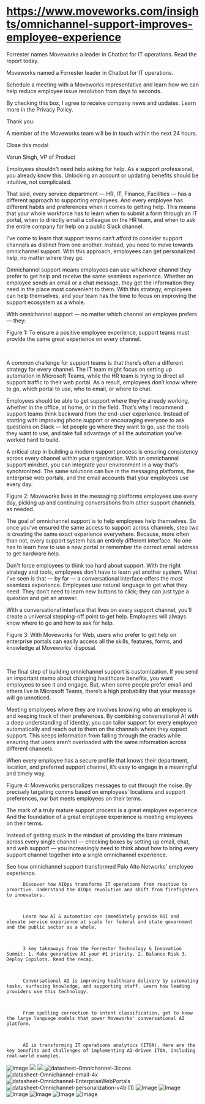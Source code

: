 # https://www.moveworks.com/insights/omnichannel-support-improves-employee-experience

Forrester names Moveworks a leader in Chatbot for IT operations. Read the report today.

Moveworks named a Forrester leader in Chatbot for IT operations. 

Schedule a meeting with a Moveworks representative and learn how we can help reduce employee issue resolution from days to seconds.

By checking this box, I agree to receive company news and updates. Learn more in the Privacy Policy.

Thank you.

A member of the Moveworks team will be in touch within the next 24 hours.



  Close this modal
  



Varun Singh, VP of Product


Employees shouldn't need help asking for help. As a support professional, you already know this. Unlocking an account or updating benefits should be intuitive, not complicated.

That said, every service department — HR, IT, Finance, Facilities — has a different approach to supporting employees. And every employee has different habits and preferences when it comes to getting help. This means that your whole workforce has to learn when to submit a form through an IT portal, when to directly email a colleague on the HR team, and when to ask the entire company for help on a public Slack channel.

I’ve come to learn that support teams can’t afford to consider support channels as distinct from one another. Instead, you need to move towards omnichannel support. With this approach, employees can get personalized help, no matter where they go.

Omnichannel support means employees can use whichever channel they prefer to get help and receive the same seamless experience. Whether an employee sends an email or a chat message, they get the information they need in the place most convenient to them. With this strategy, employees can help themselves, and your team has the time to focus on improving the support ecosystem as a whole.

With omnichannel support — no matter which channel an employee prefers — they:

Figure 1: To ensure a positive employee experience, support teams must provide the same great experience on every channel.

 

A common challenge for support teams is that there’s often a different strategy for every channel. The IT team might focus on setting up automation in Microsoft Teams, while the HR team is trying to direct all support traffic to their web portal. As a result, employees don’t know where to go, which portal to use, who to email, or where to chat. 

Employees should be able to get support where they’re already working, whether in the office, at home, or in the field. That’s why I recommend support teams think backward from the end-user experience. Instead of starting with improving phone support or encouraging everyone to ask questions on Slack — let people go where they want to go, use the tools they want to use, and take full advantage of all the automation you’ve worked hard to build. 

A critical step in building a modern support process is ensuring consistency across every channel within your organization. With an omnichannel support mindset, you can integrate your environment in a way that’s synchronized. The same solutions can live in the messaging platforms, the enterprise web portals, and the email accounts that your employees use every day. 

Figure 2: Moveworks lives in the messaging platforms employees use every day, picking up and continuing conversations from other support channels, as needed.

The goal of omnichannel support is to help employees help themselves. So once you’ve ensured the same access to support across channels, step two is creating the same exact experience everywhere. Because, more often than not, every support system has an entirely different interface. No one has to learn how to use a new portal or remember the correct email address to get hardware help.

Don't force employees to think too hard about support. With the right strategy and tools, employees don’t have to learn yet another system. What I've seen is that — by far — a conversational interface offers the most seamless experience. Employees use natural language to get what they need. They don’t need to learn new buttons to click; they can just type a question and get an answer.

With a conversational interface that lives on every support channel, you’ll create a universal stepping-off point to get help. Employees will always know where to go and how to ask for help.

Figure 3: With Moveworks for Web, users who prefer to get help on enterprise portals can easily access all the skills, features, forms, and knowledge at Moveworks’ disposal. 

 

The final step of building omnichannel support is customization. If you send an important memo about changing healthcare benefits, you want employees to see it and engage. But, when some people prefer email and others live in Microsoft Teams, there’s a high probability that your message will go unnoticed. 

Meeting employees where they are involves knowing who an employee is and keeping track of their preferences. By combining conversational AI with a deep understanding of identity, you can tailor support for every employee automatically and reach out to them on the channels where they expect support. This keeps information from falling through the cracks while ensuring that users aren’t overloaded with the same information across different channels.  

When every employee has a secure profile that knows their department, location, and preferred support channel, it’s easy to engage in a meaningful and timely way.

Figure 4: Moveworks personalizes messages to cut through the noise. By precisely targeting comms based on employees’ locations and support preferences, our bot meets employees on their terms.

The mark of a truly mature support process is a great employee experience. And the foundation of a great employee experience is meeting employees on their terms.

Instead of getting stuck in the mindset of providing the bare minimum across every single channel — checking boxes by setting up email, chat, and web support — you increasingly need to think about how to bring every support channel together into a single omnichannel experience. 

See how omnichannel support transformed Palo Alto Networks' employee experience.


          Discover how AIOps transforms IT operations from reactive to proactive. Understand the AIOps revolution and shift from firefighters to innovators.
        


          Learn how AI & automation can immediately provide ROI and elevate service experience at scale for federal and state government and the public sector as a whole.
        


          3 key takeaways from the Forrester Technology & Innovation Summit: 1. Make generative AI your #1 priority. 2. Balance Risk 3. Deploy Copilots. Read the recap.
        


          Conversational AI is improving healthcare delivery by automating tasks, surfacing knowledge, and supporting staff. Learn how leading providers use this technology.
        


          From spelling correction to intent classification, get to know the large language models that power Moveworks' conversational AI platform.
        


          AI is transforming IT operations analytics (ITOA). Here are the key benefits and challenges of implementing AI-driven ITOA, including real-world examples.
        



![Image](https://www.moveworks.com/hubfs/img/site/qr-demo.png)
![](https://www.moveworks.com/hubfs/mw-blog-illos-02copy.jpg)
![](https://www.moveworks.com/hubfs/mw-blog-illos-02copy.jpg)
![datasheet-Omnichannel-3icons](https://www.moveworks.com/hs-fs/hubfs/datasheet-Omnichannel-3icons.jpg?width=557&name=datasheet-Omnichannel-3icons.jpg)
![datasheet-Omnichannel-email-4x](https://www.moveworks.com/hs-fs/hubfs/datasheet-Omnichannel-email-4x.jpg?width=675&name=datasheet-Omnichannel-email-4x.jpg)
![datasheet-Omnichannel-EnterpriseWebPortals](https://www.moveworks.com/hs-fs/hubfs/datasheet-Omnichannel-EnterpriseWebPortals.jpg?width=600&name=datasheet-Omnichannel-EnterpriseWebPortals.jpg)
![datasheet-Omnichannel-personalization-v4b (1)](https://www.moveworks.com/hs-fs/hubfs/datasheet-Omnichannel-personalization-v4b%20(1).jpg?width=600&name=datasheet-Omnichannel-personalization-v4b%20(1).jpg)
![Image](https://www.moveworks.com/hs-fs/hubfs/AIOps-featured-image.png?length=50&name=AIOps-featured-image.png)
![Image](https://www.moveworks.com/hs-fs/hubfs/Public-Sector-Convo-AI.png?length=50&name=Public-Sector-Convo-AI.png)
![Image](https://www.moveworks.com/hs-fs/hubfs/Forrester%20T%26I%20%281%29.png?length=50&name=Forrester%20T&I%20%281%29.png)
![Image](https://www.moveworks.com/hs-fs/hubfs/healthcare-test.png?length=50&name=healthcare-test.png)
![Image](https://www.moveworks.com/hs-fs/hubfs/Moveworks_LLM_Feature.png?length=50&name=Moveworks_LLM_Feature.png)
![Image](https://www.moveworks.com/hs-fs/hubfs/ITOA_feature.png?length=50&name=ITOA_feature.png)
